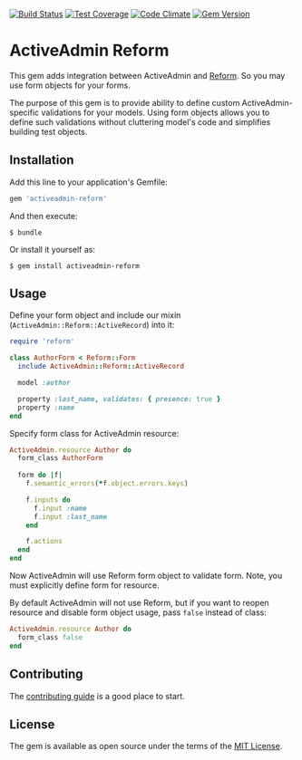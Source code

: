 [![Build Status](https://travis-ci.org/bolshakov/activeadmin-reform.svg?branch=master)](https://travis-ci.org/bolshakov/activeadmin-reform)
[![Test Coverage](https://codeclimate.com/github/bolshakov/activeadmin-reform/badges/coverage.svg)](https://codeclimate.com/github/bolshakov/activeadmin-reform/coverage)
[![Code Climate](https://codeclimate.com/github/bolshakov/activeadmin-reform/badges/gpa.svg)](https://codeclimate.com/github/bolshakov/activeadmin-reform)
[![Gem Version](https://badge.fury.io/rb/activeadmin-reform.svg)](http://badge.fury.io/rb/activeadmin-reform)

# ActiveAdmin Reform

This gem adds integration between ActiveAdmin and [Reform](https://github.com/apotonick/reform). So you may 
 use form objects for your forms. 

The purpose of this gem is to provide ability to define custom ActiveAdmin-specific validations for 
your models. Using form objects allows you to define such validations without cluttering model's code
and simplifies building test objects.
 
## Installation

Add this line to your application's Gemfile:

```ruby
gem 'activeadmin-reform'
```

And then execute:

    $ bundle

Or install it yourself as:

    $ gem install activeadmin-reform

## Usage

Define your form object and include our mixin (`ActiveAdmin::Reform::ActiveRecord`) into it:
 
```ruby
require 'reform'

class AuthorForm < Reform::Form
  include ActiveAdmin::Reform::ActiveRecord

  model :author

  property :last_name, validates: { presence: true }
  property :name
end
```

Specify form class for ActiveAdmin resource:

```ruby
ActiveAdmin.resource Author do
  form_class AuthorForm
  
  form do |f|
    f.semantic_errors(*f.object.errors.keys)

    f.inputs do
      f.input :name
      f.input :last_name
    end

    f.actions
  end
end
```

Now ActiveAdmin will use Reform form object to validate form. 
Note, you must explicitly define form for resource.

By default ActiveAdmin will not use Reform, but if you want to reopen resource and
disable form object usage, pass `false` instead of class:

```ruby
ActiveAdmin.resource Author do
  form_class false
end
```

## Contributing

The [contributing guide](CONTRIBUTING.md) is a good place to start.

## License

The gem is available as open source under the terms of the [MIT License](http://opensource.org/licenses/MIT).


